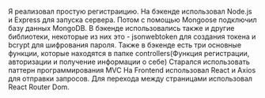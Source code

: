 Я реализовал простую регистраицию. На бэкенде использовал Node.js и Express для запуска сервера. Потом с помощью Mongoose подключил базу данных MongoDB. 
В бэкенде использовались также и другие библиотеки, некоторые из них это - jsonwebtoken для создания токена и bcrypt для шифрования пароля.
Также в бэкенде есть три основные функции, которые находятся в папке controllers(Функция регистрации, авторизации и получение информации о себе)
Старался использовать паттерн программирования MVC
На Frontend использовал React и Axios для отправки запросов. Для перехода между страницами использовал React Router Dom.
